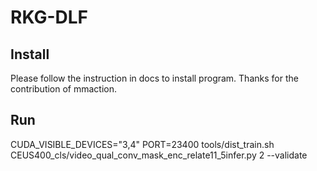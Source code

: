 # RKG-DLF

## Install
Please follow the instruction in docs to install program. Thanks for the contribution of mmaction.

## Run
CUDA_VISIBLE_DEVICES="3,4" PORT=23400 tools/dist_train.sh CEUS400_cls/video_qual_conv_mask_enc_relate11_5infer.py 2 --validate
